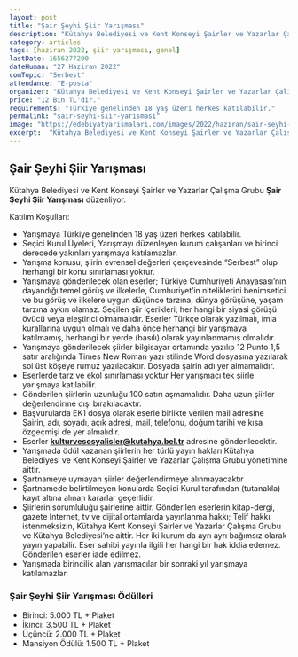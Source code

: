 ```yaml
---
layout: post
title: "Şair Şeyhi Şiir Yarışması"
description: "Kütahya Belediyesi ve Kent Konseyi Şairler ve Yazarlar Çalışma Grubu 'Şair Şeyhi Şiir Yarışması' düzenliyor."
category: articles
tags: [haziran 2022, şiir yarışması, genel]
lastDate: 1656277200
dateHuman: "27 Haziran 2022"
comTopic: "Serbest"
attendance: "E-posta"
organizer: "Kütahya Belediyesi ve Kent Konseyi Şairler ve Yazarlar Çalışma Grubu"
price: "12 Bin TL'dir."
requirements: "Türkiye genelinden 18 yaş üzeri herkes katılabilir."
permalink: "sair-seyhi-siir-yarismasi"
image: "https://edebiyatyarismalari.com/images/2022/haziran/sair-seyhi-siir-yarismasi.jpg"
excerpt:  "Kütahya Belediyesi ve Kent Konseyi Şairler ve Yazarlar Çalışma Grubu <strong> Şair Şeyhi Şiir Yarışması </strong> düzenliyor."
---
```


## Şair Şeyhi Şiir Yarışması
Kütahya Belediyesi ve Kent Konseyi Şairler ve Yazarlar Çalışma Grubu **Şair Şeyhi Şiir Yarışması** düzenliyor.

Katılım Koşulları:
- Yarışmaya Türkiye genelinden 18 yaş üzeri herkes katılabilir.
- Seçici Kurul Üyeleri, Yarışmayı düzenleyen kurum çalışanları ve birinci derecede yakınları yarışmaya katılamazlar.
- Yarışma konusu; şiirin evrensel değerleri çerçevesinde “Serbest” olup  herhangi bir konu sınırlaması yoktur.
- Yarışmaya gönderilecek olan eserler; Türkiye Cumhuriyeti Anayasası’nın dayandığı temel görüş ve ilkelerle, Cumhuriyet’in niteliklerini benimsetici ve bu görüş ve ilkelere uygun düşünce tarzına, dünya görüşüne, yaşam tarzına aykırı olamaz. Seçilen şiir içerikleri; her hangi bir siyasi görüşü övücü veya eleştirici olmamalıdır. Eserler Türkçe olarak yazılmalı, imla kurallarına uygun olmalı ve daha önce herhangi bir yarışmaya katılmamış, herhangi bir yerde (basılı) olarak yayınlanmamış olmalıdır.
- Yarışmaya gönderilecek şiirler bilgisayar ortamında yazılıp 12 Punto 1,5 satır aralığında Times New Roman yazı stilinde Word dosyasına yazılarak sol üst köşeye rumuz yazılacaktır. Dosyada şairin adı yer almamalıdır.
- Eserlerde tarz ve ekol sınırlaması yoktur Her yarışmacı tek şiirle yarışmaya katılabilir.
- Gönderilen şiirlerin uzunluğu 100 satırı aşmamalıdır. Daha uzun şiirler değerlendirme dışı bırakılacaktır.
- Başvurularda EK1 dosya olarak eserle birlikte verilen mail adresine Şairin, adı, soyadı, açık adresi, mail, telefonu, doğum tarihi ve kısa özgeçmişi de yer almalıdır.
- Eserler **kulturvesosyalisler@kutahya.bel.tr** adresine gönderilecektir.
- Yarışmada ödül kazanan şiirlerin her türlü yayın hakları Kütahya Belediyesi ve Kent Konseyi Şairler ve Yazarlar Çalışma Grubu yönetimine aittir.
- Şartnameye uymayan şiirler değerlendirmeye alınmayacaktır
- Şartnamede belirtilmeyen konularda Seçici Kurul tarafından (tutanakla) kayıt altına alınan kararlar geçerlidir.
- Şiirlerin sorumluluğu şairlerine aittir. Gönderilen eserlerin kitap-dergi, gazete Internet, tv ve dijital ortamlarda yayınlanma hakkı; Telif hakkı istenmeksizin, Kütahya Kent Konseyi Şairler ve Yazarlar Çalışma Grubu ve Kütahya Belediyesi’ne aittir. Her iki kurum da ayrı ayrı bağımsız olarak yayın yapabilir. Eser sahibi yayınla ilgili her hangi bir hak iddia edemez. Gönderilen eserler iade edilmez.
- Yarışmada birincilik alan yarışmacılar bir sonraki yıl yarışmaya katılamazlar.


### Şair Şeyhi Şiir Yarışması Ödülleri
- Birinci: 5.000 TL + Plaket
- İkinci: 3.500 TL + Plaket
- Üçüncü: 2.000 TL + Plaket
- Mansiyon Ödülü: 1.500 TL + Plaket